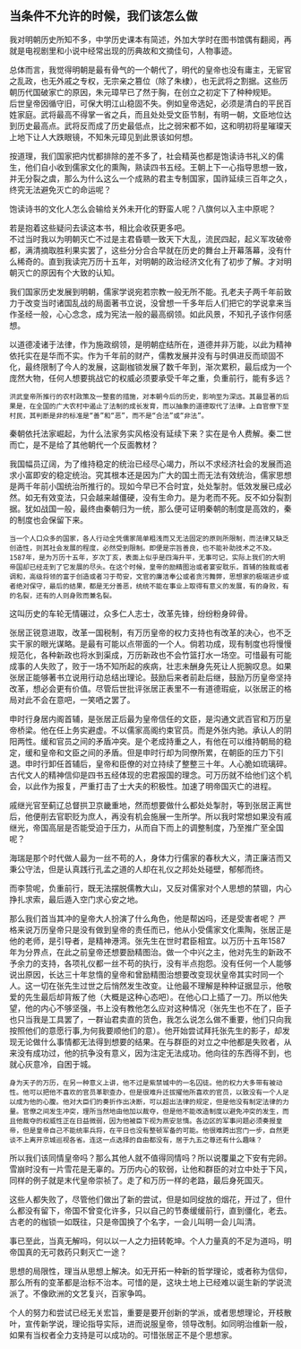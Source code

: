 ## 当条件不允许的时候，我们该怎么做

我对明朝历史所知不多，中学历史课本有简述，外加大学时在图书馆偶有翻阅，再就是电视剧里和小说中经常出现的历典故和文摘佳句，人物事迹。    

总体而言，我觉得明朝是最有骨气的一个朝代了，明代的皇帝也没有庸主，无宦官之乱政，也无外戚之专权，无宗亲之篡位（除了朱棣），也无武将之割据。这些历朝历代国破家亡的原因，朱元璋早已了然于胸，在创立之初定下了种种规矩。  
后世皇帝因循守旧，可保大明江山稳固不失。例如皇帝选妃，必须是清白的平民百姓家庭。武将最高不得掌一省之兵，而且处处受文臣节制，有明一朝，文臣地位达到历史最高点。武将反而成了历史最低点，比之弱宋都不如，这和明初将星璀璨天上地下让人大跌眼镜，不知朱元璋见到此景该如何想。

按道理，我们国家把内忧都排除的差不多了，社会精英也都是饱读诗书礼义的儒生，他们自小收到儒家文化的熏陶，熟读四书五经。王朝上下一心指导思想一致，并无分裂之虞，那么为什么这么一个成熟的君主专制国家，国祚延续三百年之久，终究无法避免灭亡的命运呢？  

饱读诗书的文化人怎么会输给关外未开化的野蛮人呢？八旗何以入主中原呢？

若是抱着这些疑问去读这本书，相比会收获更多吧。  
不过当时我以为明朝灭亡不过是主君昏聩一致天下大乱，流民四起，起义军攻破帝都，满清摘取胜利果实罢了，这些分分合合早就在历史的舞台上开幕落幕，没有什么稀奇的。直到我读完万历十五年，对明朝的政治经济文化有了初步了解。才对明朝灭亡的原因有个大致的认知。

我们国家历史发展到明朝，儒家学说宛若宗教一般无所不能。孔老夫子两千年前致力于改变当时诸国乱战的局面著书立说，没曾想一千多年后人们把它的学说拿来当作圣经一般，心心念念，成为宪法一般的最高纲领。如此风景，不知孔子该作何感想。

以道德凌诸于法律，作为施政纲领，是明朝症结所在，道德并非万能，以此为精神依托实在是华而不实。作为千年前的财产，儒教发展并没有与时俱进反而顽固不化，最终限制了今人的发展，这副枷锁发展了数千年到，渐次累积，最后成为一个庞然大物，任何人想要挑战它的权威必须要承受千年之重，负重前行，能有多远？
```
洪武皇帝所推行的农村政策及一整套的措施，对本朝今后的历史，影响至为深远。其最显著的后果是，在全国的广大农村中遏止了法制的成长发育，而以抽象的道德取代了法律。上自官僚下至村民，其判断是非的标准是“善”和“恶”，而不是“合法”或“非法”。
```
秦朝依托法家崛起，为什么法家务实风格没有延续下来？实在是令人费解。秦二世而亡，是不是给了其他朝代一个反面教材？

我国幅员辽阔，为了维持稳定的统治已经尽心竭力，所以不求经济社会的发展而追求小富即安的稳定统治。究其根本还是因为广大的国土而无法有效统治，儒家思想是两千年前小国统治所推行的。现如今早已不合时宜，处处掣肘。低效发展已成必然。如无有效变法，只会越来越僵硬，没有生命力。是为老而不死。反不如分裂割据。犹如战国一般，最终由秦朝归为一统，那么便可证明秦朝的制度是高效的，秦的制度也会保留下来。

```
当一个人口众多的国家，各人行动全凭儒家简单粗浅而又无法固定的原则所限制，而法律又缺乏创造性，则其社会发展的程度，必然受到限制。即便是宗旨善良，也不能补助技术之不及。1587年，是为万历十五年，岁次丁亥，表面上似乎是四海升平，无事可记，实际上我们的大明帝国却已经走到了它发展的尽头。在这个时候，皇帝的励精图治或者宴安耽乐，首辅的独裁或者调和，高级将领的富于创造或者习于苟安，文官的廉洁奉公或者贪污舞弊，思想家的极端进步或者绝对保守，最后的结果，都是无分善恶，统统不能在事业上取得有意义的发展，有的身败，有的名裂，还有的人则身败而兼名裂。
```
这叫历史的车轮无情碾过，众多仁人志士，改革先锋，纷纷粉身碎骨。

张居正锐意进取，改革一国税制，有万历皇帝的权力支持也有改革的决心，也不乏实干家的眼光谋略。是最有可能以点带面的一个人。倘若功成，现有制度也将慢慢规范化，各种新政也将水到渠成，万历新政也不会竹篮打水一场空。可惜最有可能成事的人失败了，败于一场不知所起的疾病，壮志未酬身先死让人扼腕叹息。如果张居正能够著书立说用行动总结出理论。鼓励后来者前赴后继，鼓励万历皇帝坚持改革，想必会更有价值。尽管后世批评张居正表里不一有道德瑕疵，以张居正的格局对此不会在意吧，一笑哂之罢了。

申时行身居内阁首辅，是张居正后最为皇帝信任的文臣，是沟通文武百官和万历皇帝桥梁。他在任上务实避虚。不以儒家高阁约束官员。而是外张内驰。承认人的阴阳两性。缓和官员之间的矛盾冲突。是个老成持重之人，有他在可以维持朝局的稳定，缓和皇帝和文臣之间的矛盾。但是申时行却为同僚所累，在朝臣的压力下引退。申时行卸任首辅后，皇帝和臣僚的对立持续了整整三十年。人心脆如琉璃碎。古代文人的精神信仰是四书五经体现的忠君报国的理念。可万历就不给他们这个机会，以此作为报复，严重打击了士大夫的积极性。加速了明帝国灭亡的进程。

戚继光官至蓟辽总督拱卫京畿重地，然而想要做什么都处处掣肘，等到张居正离世后，他便削去官职贬为庶人，再没有机会施展一生所学。所以我时常想如果没有戚继光，帝国高层是否能受迫于压力，从而自下而上的调整制度，乃至推广至全国呢？

海瑞是那个时代做人最为一丝不苟的人，身体力行儒家的春秋大义，清正廉洁而又秉公守法，但是认真践行孔孟之道的人却在礼仪之邦处处碰壁，郁郁而终。

而李贽呢，负重前行，既无法摆脱儒教大山，又反对儒家对个人思想的禁锢，内心挣扎求索，最后遁入空门求心安之地。

那么我们首当其冲的皇帝大人扮演了什么角色，他是帮凶吗，还是受害者呢？
严格来说万历皇帝只是没有做到皇帝的责任而已，他从小受儒家文化熏陶，张居正是他的老师，是引导者，是精神港湾。张先生在世时君臣相宜。以万历十五年1587年为分界点，在此之前皇帝还想要励精图治。做一个中兴之主，他对先生的新政不予余力的支持，各项礼仪都一丝不苟的执行，没有半点抱怨。没有任何一个人能够说出原因，长达三十年怠惰的皇帝和曾励精图治想要改变现状皇帝其实时同一个人。这一切在张先生过世之后悄然发生改变。让他最不理解是种种证据显示，他敬爱的先生最后却背叛了他（大概是这种心态吧）。在他心口上插了一刀。所以他失望，他的内心不够坚强，书上没有教他怎么应对这种情况（张先生也不在了，臣子也只当我是工具罢了，一群讪君卖直的货色，我怎么说怎么做不重要，他们只向我按照他们的意愿行事,为何我要顺他们的意）。他开始尝试拜托张先生的影子，却发现无论做什么事情都无法得到想要的结果。在与群臣的对立之中他都是失败者，从来没有成功过，他的抗争没有意义，因为注定无法成功。他向往的东西得不到，也就心灰意冷，自困于城。
```
身为天子的万历，在另一种意义上讲，他不过是紫禁城中的一名囚徒。他的权力大多带有被动性。他可以把他不喜欢的官员革职查办，但是很难升迁拔擢他所喜欢的官员，以致没有一个人足以成为他的心腹。他对大臣们的奏折作出决断，可以超出法律的规定，但是他没有制定法律的力量。官僚之间发生冲突，理所当然地由他加以裁夺，但是他不能改造制度以避免冲突的发生，而且他裁夺的权威性正在日益微弱，因为他被臣下视为燕安怠惰。各边区的军事问题必须奏报皇帝，但是皇帝自己不能统率兵将，在平日也没有整顿军备的可能。他很难跨出宫门一步，自然更谈不上离开京城巡视各省。连这一点选择的自由都没有，居于九五之尊还有什么趣味？
```
所以我们该同情皇帝吗？那么其他人就不值得同情吗？所以说覆巢之下安有完卵。雪崩时没有一片雪花是无辜的。万历内心的软弱，让他和群臣的对立中处于下风，同样的例子就是末代皇帝崇祯了。走了和万历一样的老路，最后身死国灭。

这些人都失败了，尽管他们做出了新的尝试，但是如同绽放的烟花，开过了，但什么都没有留下，帝国不曾变化许多，只以自己的节奏缓缓前行，直到僵化，老去。古老的的枷锁一如既往，只是帝国换了个名字，一会儿叫明一会儿叫清。

事已至此，当真无解吗，何以以一人之力扭转乾坤。个人力量真的不足为道吗，明帝国真的无可救药只剩灭亡一途？

思想的局限性，理当从思想上解决。如无开拓一种新的哲学理论，或者称为信仰，那么所有的变革都是治标不治本。可惜的是，这块土地上已经难以诞生新的学说流派了。不像欧洲的文艺复兴，百家争鸣。

个人的努力和尝试已经无关宏旨，重要是要开创新的学派，或者思想理论，开枝散叶，宣传新学说，理论指导实际，进而说服皇帝，领导改制。如同明治维新一般，如果有当权者全力支持是可以成功的。可惜张居正不是个思想家。

